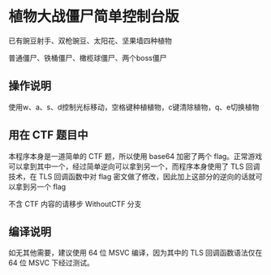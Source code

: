 # 植物大战僵尸简单控制台版

已有豌豆射手、双枪豌豆、太阳花、坚果墙四种植物

普通僵尸、铁桶僵尸、橄榄球僵尸、两个boss僵尸

## 操作说明

使用w、a、s、d控制光标移动，空格键种植植物，c键清除植物，q、e切换植物

## 用在 CTF 题目中

本程序本身是一道简单的 CTF 题，所以使用 base64 加密了两个 flag。正常游戏可以拿到其中一个，经过简单逆向可以拿到另一个，而程序本身使用了 TLS 回调技术，在 TLS 回调函数中对 flag 密文做了修改，因此加上这部分的逆向的话就可以拿到另一个 flag

不含 CTF 内容的请移步 WithoutCTF 分支

## 编译说明

如无其他需要，建议使用 64 位 MSVC 编译，因为其中的 TLS 回调函数语法仅在 64 位 MSVC 下经过测试。